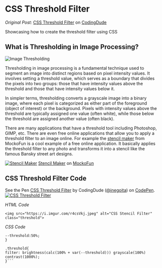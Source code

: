 # CSS Threshold Filter

*Original Post:* [CSS Threshold Filter](https://www.coding-dude.com/wp/css/css-threshold-filter/) on [CodingDude](https://www.coding-dude.com/wp/)

Showcasing how to create the threshold filter using CSS

## What is Thresholding in Image Processing?

![Image Thresholding](https://www.coding-dude.com/wp/wp-content/uploads/2023/08/image-thresholding.gif)

Thresholding in image processing is a fundamental technique used to segment an image into distinct regions based on pixel intensity values. It involves setting a threshold value, which serves as a boundary that divides the pixels into two groups: those that have intensity values above the threshold and those that have intensity values below it.

In simpler terms, thresholding converts a grayscale image into a binary image, where each pixel is categorized as either part of the foreground (object of interest) or the background. Pixels with intensity values above the threshold are typically assigned one value (often white), while those below the threshold are assigned another value (often black).

There are many applications that have a threshold tool including Photoshop, GIMP, etc. There are even free online applications that allow you to apply a threshold filter to an image online. For example the [stencil maker](https://www.mockofun.com/template/stencil-maker-from-photo/) from MockoFun is a cool example of a free online application. It basically applies the threshold filter to any photo and transforms it into a stencil like the famous Bansky street art designs.

[![Stencil Maker](https://www.coding-dude.com/wp/wp-content/uploads/2023/08/image-to-stencil1.jpg)](https://www.mockofun.com/template/stencil-maker-from-photo/)
[Stencil Maker](https://www.mockofun.com/template/stencil-maker-from-photo/) on [MockoFun](https://www.mockofun.com/)

## CSS Threshold Filter Code

<span>See the Pen <a href="https://codepen.io/inegoita/pen/gOQVWGK">
  CSS Threshold Filter</a> by CodingDude (<a href="https://codepen.io/inegoita">@inegoita</a>)
  on <a href="https://codepen.io">CodePen</a>.</span>
[![CSS Threshold Filter](https://www.coding-dude.com/wp/wp-content/uploads/2023/08/css-threshold-filter.jpg)](https://codepen.io/inegoita/pen/gOQVWGK)

*HTML Code*

```<img src="https://i.imgur.com/r4csVkj.jpeg" alt="CSS Stencil Filter" class="threshold">```

*CSS Code*

```:root{
--threshold:50%;
}

.threshold{
filter: brightness(calc(100% + var(--threshold))) grayscale(100%) contrast(1000%);
}```